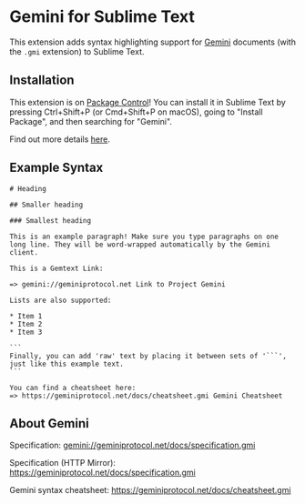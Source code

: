 # Gemini for Sublime Text

This extension adds syntax highlighting support for
[Gemini](https://geminiprotocol.net/docs/specification.gmi)
documents (with the `.gmi` extension) to Sublime Text.

## Installation

This extension is on [Package Control](https://packagecontrol.io)! You
can install it in Sublime Text by pressing Ctrl+Shift+P (or Cmd+Shift+P
on macOS), going to "Install Package", and then searching for "Gemini".

Find out more details [here](https://packagecontrol.io/packages/Gemini).

## Example Syntax

````gmi
# Heading

## Smaller heading

### Smallest heading

This is an example paragraph! Make sure you type paragraphs on one long line. They will be word-wrapped automatically by the Gemini client.

This is a Gemtext Link:

=> gemini://geminiprotocol.net Link to Project Gemini

Lists are also supported:

* Item 1
* Item 2
* Item 3

```
Finally, you can add 'raw' text by placing it between sets of '```',
just like this example text.
```

You can find a cheatsheet here:
=> https://geminiprotocol.net/docs/cheatsheet.gmi Gemini Cheatsheet

````

## About Gemini

Specification:
<gemini://geminiprotocol.net/docs/specification.gmi>

Specification (HTTP Mirror):
<https://geminiprotocol.net/docs/specification.gmi>

Gemini syntax cheatsheet:
<https://geminiprotocol.net/docs/cheatsheet.gmi>
